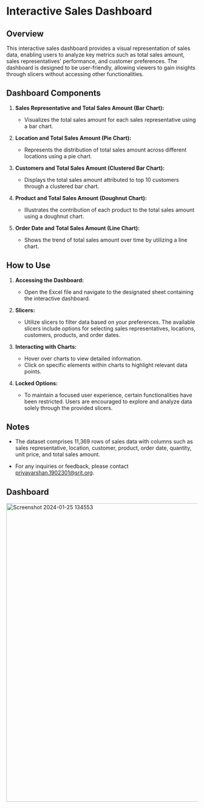 # Interactive Sales Dashboard

## Overview

This interactive sales dashboard provides a visual representation of sales data, enabling users to analyze key metrics such as total sales amount, sales representatives' performance, and customer preferences. The dashboard is designed to be user-friendly, allowing viewers to gain insights through slicers without accessing other functionalities.

## Dashboard Components

1. **Sales Representative and Total Sales Amount (Bar Chart):**
   - Visualizes the total sales amount for each sales representative using a bar chart.

2. **Location and Total Sales Amount (Pie Chart):**
   - Represents the distribution of total sales amount across different locations using a pie chart.

3. **Customers and Total Sales Amount (Clustered Bar Chart):**
   - Displays the total sales amount attributed to top 10 customers through a clustered bar chart.

4. **Product and Total Sales Amount (Doughnut Chart):**
   - Illustrates the contribution of each product to the total sales amount using a doughnut chart.

5. **Order Date and Total Sales Amount (Line Chart):**
   - Shows the trend of total sales amount over time by utilizing a line chart.

## How to Use

1. **Accessing the Dashboard:**
   - Open the Excel file and navigate to the designated sheet containing the interactive dashboard.

2. **Slicers:**
   - Utilize slicers to filter data based on your preferences. The available slicers include options for selecting sales representatives, locations, customers, products, and order dates.

3. **Interacting with Charts:**
   - Hover over charts to view detailed information.
   - Click on specific elements within charts to highlight relevant data points.

4. **Locked Options:**
   - To maintain a focused user experience, certain functionalities have been restricted. Users are encouraged to explore and analyze data solely through the provided slicers.

## Notes

- The dataset comprises 11,369 rows of sales data with columns such as sales representative, location, customer, product, order date, quantity, unit price, and total sales amount.

- For any inquiries or feedback, please contact priyavarshan.1902301@srit.org.

## Dashboard

<img width="785" alt="Screenshot 2024-01-25 134553" src="https://github.com/Priyavarshan/Sales-Dashborad/assets/110277933/2d0a46a6-2d75-45d9-bbf6-30801f0478da">
